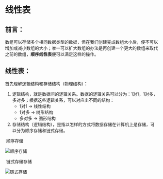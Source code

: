 # 线性表



## 前言：

​	数组可以存储多个相同数据类型的数据，但在我们创建完成数组大小后，便不可以增加或减小数组的大小；唯一可以扩大数组的办法是再创建一个更大的数组来取代之前的数组，**顺序线性表**便可以满足这样的操作。



## 线性表：

首先理解逻辑结构和存储结构（物理结构）：

1. 逻辑结构，就是数据间的逻辑关系。数据的逻辑关系可以分为：1对1，1对多，多对多；根据这些逻辑关系，可以对应出不同的结构：
   - 1对1  →  线性结构
   - 1对多 →  树形结构
   - 多对多 → 图形结构
2. 存储结构（逻辑结构），是指以怎样的方式将数据存储在计算机上是存储，可以分为顺序存储和链式存储。

​																								顺序存储

![顺序存储](https://gitee.com/aisser/picture/raw/master/dataStructure/List.png)

​																								链式存储存储

![链式存储](https://gitee.com/aisser/picture/raw/master/dataStructure/Link.png)

